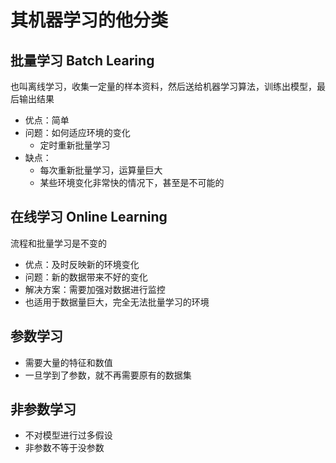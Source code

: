 # 其机器学习的他分类

## 批量学习 Batch Learing

也叫离线学习，收集一定量的样本资料，然后送给机器学习算法，训练出模型，最后输出结果

- 优点：简单
- 问题：如何适应环境的变化
  - 定时重新批量学习
- 缺点：
  - 每次重新批量学习，运算量巨大
  - 某些环境变化非常快的情况下，甚至是不可能的

## 在线学习 Online Learning

流程和批量学习是不变的

- 优点：及时反映新的环境变化
- 问题：新的数据带来不好的变化
- 解决方案：需要加强对数据进行监控
- 也适用于数据量巨大，完全无法批量学习的环境

## 参数学习

- 需要大量的特征和数值
- 一旦学到了参数，就不再需要原有的数据集

## 非参数学习

- 不对模型进行过多假设
- 非参数不等于没参数
